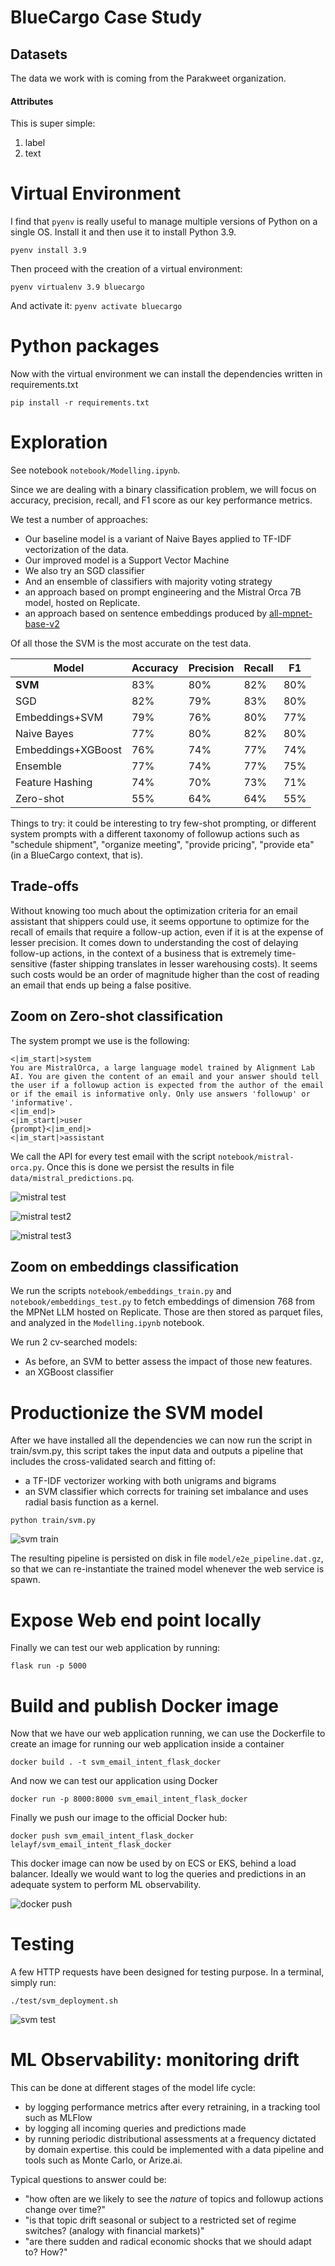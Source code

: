 # BlueCargo Case Study

## Datasets

The data we work with is coming from the Parakweet organization.

#### Attributes

This is super simple:

1) label
2) text

# Virtual Environment

I find that `pyenv` is really useful to manage multiple versions of Python on a single OS.
Install it and then use it to install Python 3.9.

`pyenv install 3.9`

Then proceed with the creation of a virtual environment:

`pyenv virtualenv 3.9 bluecargo`

And activate it:
`pyenv activate bluecargo`

# Python packages

Now with the virtual environment we can install the dependencies written in requirements.txt

`pip install -r requirements.txt`

# Exploration

See notebook `notebook/Modelling.ipynb`. 

Since we are dealing with a binary classification problem, we will focus on accuracy, precision, recall, and F1 score as our key performance metrics.

We test a number of approaches:
- Our baseline model is a variant of Naive Bayes applied to TF-IDF vectorization of the data.
- Our improved model is a Support Vector Machine 
- We also try an SGD classifier
- And an ensemble of classifiers with majority voting strategy
- an approach based on prompt engineering and the Mistral Orca 7B model, hosted on Replicate.
- an approach based on sentence embeddings produced by [all-mpnet-base-v2](https://replicate.com/replicate/all-mpnet-base-v2)

Of all those the SVM is the most accurate on the test data.

|Model|Accuracy|Precision|Recall|F1|
|-----|--------|---------|------|--|
|**SVM**|83%|80%|82%|80%|
|SGD|82%|79%|83%|80%|
|Embeddings+SVM|79%|76%|80%|77%|
|Naive Bayes|77%|80%|82%|80%|
|Embeddings+XGBoost|76%|74%|77%|74%|
|Ensemble|77%|74%|77%|75%|
|Feature Hashing|74%|70%|73%|71%|
|Zero-shot|55%|64%|64%|55%|


Things to try: it could be interesting to try few-shot prompting, or different system prompts with a different taxonomy of followup actions such as "schedule shipment", "organize meeting", "provide pricing", "provide eta" (in a BlueCargo context, that is).

## Trade-offs 

Without knowing too much about the optimization criteria for an email assistant that shippers could use, it seems opportune to optimize for the recall of emails that require a follow-up action, even if it is at the expense of lesser precision. It comes down to understanding the cost of delaying follow-up actions, in the context of a business that is extremely time-sensitive (faster shipping translates in lesser warehousing costs). It seems such costs would be an order of magnitude higher than the cost of reading an email that ends up being a false positive.


## Zoom on Zero-shot classification

The system prompt we use is the following:

```
<|im_start|>system
You are MistralOrca, a large language model trained by Alignment Lab AI. You are given the content of an email and your answer should tell the user if a followup action is expected from the author of the email or if the email is informative only. Only use answers 'followup' or 'informative'.
<|im_end|>
<|im_start|>user
{prompt}<|im_end|>
<|im_start|>assistant
```

We call the API for every test email with the script `notebook/mistral-orca.py`.
Once this is done we persist the results in file `data/mistral_predictions.pq`.

![mistral test](img/mistral_test.png)

![mistral test2](img/mistral_screenshot_replicate.png)

![mistral test3](img/mistral_screenshot_replicate2.png)

## Zoom on embeddings classification

We run the scripts `notebook/embeddings_train.py` and `notebook/embeddings_test.py` to fetch embeddings of dimension 768 from the MPNet LLM hosted on Replicate. Those are then stored as parquet files, and analyzed in the `Modelling.ipynb` notebook. 

We run 2 cv-searched models:
- As before, an SVM to better assess the impact of those new features.
- an XGBoost classifier


# Productionize the SVM model 

After we have installed all the dependencies we can now run the script in train/svm.py, this script takes the input data and outputs a pipeline that includes the cross-validated search and fitting of: 
- a TF-IDF vectorizer working with both unigrams and bigrams
- an SVM classifier which corrects for training set imbalance and uses radial basis function as a kernel.

`python train/svm.py`

![svm train](img/svm_train.png)

The resulting pipeline is persisted on disk in file `model/e2e_pipeline.dat.gz`, so that we can re-instantiate the trained model whenever the web service is spawn.


# Expose Web end point locally

Finally we can test our web application by running:

`flask run -p 5000`

# Build and publish Docker image

Now that we have our web application running, we can use the Dockerfile to create an image for running our web application inside a container

`docker build . -t svm_email_intent_flask_docker`

And now we can test our application using Docker

`docker run -p 8000:8000 svm_email_intent_flask_docker`

Finally we push our image to the official Docker hub:

`docker push svm_email_intent_flask_docker lelayf/svm_email_intent_flask_docker`

This docker image can now be used by on ECS or EKS, behind a load balancer. Ideally we would want to log the queries and predictions in an adequate system to perform ML observability.

![docker push](img/docker_hub.png)


# Testing

A few HTTP requests have been designed for testing purpose. In a terminal, simply run:

`./test/svm_deployment.sh`

![svm test](img/svm_test.png)

# ML Observability: monitoring drift

This can be done at different stages of the model life cycle:
- by logging performance metrics after every retraining, in a tracking tool such as MLFlow
- by logging all incoming queries and predictions made
- by running periodic distributional assessments at a frequency dictated by domain expertise. this could be implemented with a data pipeline and tools such as Monte Carlo, or Arize.ai.

Typical questions to answer could be:
- "how often are we likely to see the *nature* of topics and followup actions change over time?"
- "is that topic drift seasonal or subject to a restricted set of regime switches? (analogy with financial markets)"
- "are there sudden and radical economic shocks that we should adapt to? How?"





